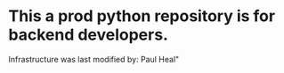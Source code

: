# This a prod python repository is for backend developers. 
Infrastructure was last modified by: Paul Heal"
